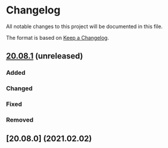 # Changelog

All notable changes to this project will be documented in this file.

The format is based on [Keep a Changelog](https://keepachangelog.com/en/1.0.0/).

## [20.08.1] (unreleased)

### Added
### Changed
### Fixed
### Removed

[20.08.1]: https://github.com/greenbone/openvas/compare/v20.8.0...boreas-20.08

## [20.08.0] (2021.02.02)
